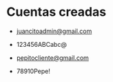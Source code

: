 # Cuentas creadas 
- juancitoadmin@gmail.com
- 123456ABCabc@

- pepitocliente@gmail.com
- 78910Pepe!